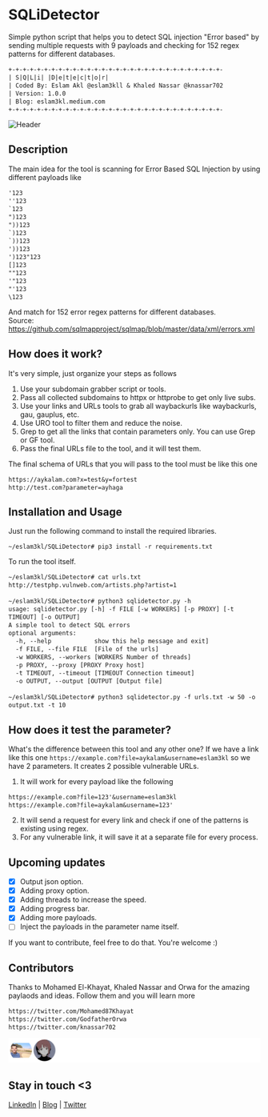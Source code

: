 # SQLiDetector
Simple python script that helps you to detect SQL injection "Error based" by sending multiple requests with 9 payloads and checking for 152 regex patterns for different databases.
```
+-+-+-+-+-+-+-+-+-+-+-+-+-+-+-+-+-+-+-+-+-+-+-+-+-+-+-+-+-+-
| S|Q|L|i| |D|e|t|e|c|t|o|r|
| Coded By: Eslam Akl @eslam3kll & Khaled Nassar @knassar702
| Version: 1.0.0
| Blog: eslam3kl.medium.com
+-+-+-+-+-+-+-+-+-+-+-+-+-+-+-+-+-+-+-+-+-+-+-+-+-+-+-+-+-+-
```

![Header](https://github.com/eslam3kl/SQLiDetector/blob/main/real-target.png)

## Description
The main idea for the tool is scanning for Error Based SQL Injection by using different payloads like
```
'123
''123
`123
")123
"))123
`)123
`))123
'))123
')123"123
[]123
""123
'"123
"'123
\123
```
And match for 152 error regex patterns for different databases. <br />
Source: https://github.com/sqlmapproject/sqlmap/blob/master/data/xml/errors.xml

## How does it work? 
It's very simple, just organize your steps as follows
1. Use your subdomain grabber script or tools.
2. Pass all collected subdomains to httpx or httprobe to get only live subs. 
3. Use your links and URLs tools to grab all waybackurls like waybackurls, gau, gauplus, etc. 
4. Use URO tool to filter them and reduce the noise. 
5. Grep to get all the links that contain parameters only. You can use Grep or GF tool.
6. Pass the final URLs file to the tool, and it will test them. 

The final schema of URLs that you will pass to the tool must be like this one
```
https://aykalam.com?x=test&y=fortest
http://test.com?parameter=ayhaga
```

## Installation and Usage
Just run the following command to install the required libraries. 
```
~/eslam3kl/SQLiDetector# pip3 install -r requirements.txt 
```
To run the tool itself. 
```
~/eslam3kl/SQLiDetector# cat urls.txt
http://testphp.vulnweb.com/artists.php?artist=1

~/eslam3kl/SQLiDetector# python3 sqlidetector.py -h
usage: sqlidetector.py [-h] -f FILE [-w WORKERS] [-p PROXY] [-t TIMEOUT] [-o OUTPUT]
A simple tool to detect SQL errors
optional arguments:
  -h, --help            show this help message and exit]
  -f FILE, --file FILE  [File of the urls]
  -w WORKERS, --workers [WORKERS Number of threads]
  -p PROXY, --proxy [PROXY Proxy host]
  -t TIMEOUT, --timeout [TIMEOUT Connection timeout]
  -o OUTPUT, --output [OUTPUT [Output file]

~/eslam3kl/SQLiDetector# python3 sqlidetector.py -f urls.txt -w 50 -o output.txt -t 10 
```

## How does it test the parameter? 
What's the difference between this tool and any other one? 
If we have a link like this one `https://example.com?file=aykalam&username=eslam3kl` so we have 2 parameters. It creates 2 possible vulnerable URLs. 
1. It will work for every payload like the following 
```
https://example.com?file=123'&username=eslam3kl
https://example.com?file=aykalam&username=123'
```
2. It will send a request for every link and check if one of the patterns is existing using regex. 
3. For any vulnerable link, it will save it at a separate file for every process. 

## Upcoming updates
- [x] Output json option.
- [x] Adding proxy option.
- [x] Adding threads to increase the speed.
- [x] Adding progress bar.
- [x] Adding more payloads.
- [ ] Inject the payloads in the parameter name itself.

If you want to contribute, feel free to do that. You're welcome :)


## Contributors
Thanks to Mohamed El-Khayat, Khaled Nassar and Orwa for the amazing paylaods and ideas. Follow them and you will learn more
```
https://twitter.com/Mohamed87Khayat
https://twitter.com/GodfatherOrwa
https://twitter.com/knassar702
```
![contributors](CONTRIBUTORS.svg)

## Stay in touch <3 
[LinkedIn](https://www.linkedin.com/in/eslam3kl/) | [Blog](https://eslam3kl.medium.com/) | [Twitter](https://twitter.com/eslam3kll)
